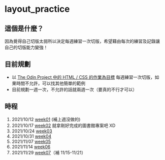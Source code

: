 # layout_practice
## 這個是什麼？
因為覺得自己切版太弱所以決定每週練習一次切版，希望藉由每次的練習及記錄讓自己的切版能力變強！
## 目前規劃
- 以 [The Odin Project 中的 HTML / CSS 的作業為目標](https://www.theodinproject.com/courses/html-and-css) 每週練習一次切版，如果時間不允許，可以找其他簡單的範例
- 目前規劃一週一次，不允許的話就兩週一次（要真的不行才可以）
## 時程
1. 2021/10/12 [week01](https://lunzaizai0223.github.io/layout_practice/week01/) (補上週沒做的)
2. 2021/10/17 [week02](https://lunzaizai0223.github.io/MyLibrary/) 就拿剛好完成的圖書館專案吧 XD
3. 2021/10/24 [week03](https://lunzaizai0223.github.io/layout_practice/week03/)
4. 2021/10/31 [week04](https://lunzaizai0223.github.io/layout_practice/week04/)
5. 2021/11/07 [week05](https://lunzaizai0223.github.io/Tic-Tac-Toe/)
6. 2021/11/14 [week06](https://lunzaizai0223.github.io/THE_F2E_3rd_Week01/)
7. 2021/11/29 [week07](https://lunzaizai0223.github.io/layout_practice/week07/)（補 11/15-11/21）

